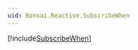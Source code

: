 ```yaml
---
uid: Bonsai.Reactive.SubscribeWhen
---
```


[!include[SubscribeWhen](~/articles/reactive-subscribewhen.md)]